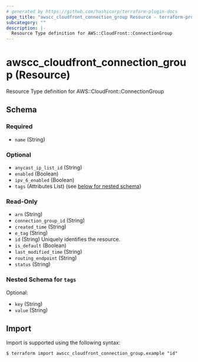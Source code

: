 ```yaml
---
# generated by https://github.com/hashicorp/terraform-plugin-docs
page_title: "awscc_cloudfront_connection_group Resource - terraform-provider-awscc"
subcategory: ""
description: |-
  Resource Type definition for AWS::CloudFront::ConnectionGroup
---
```


# awscc_cloudfront_connection_group (Resource)

Resource Type definition for AWS::CloudFront::ConnectionGroup



<!-- schema generated by tfplugindocs -->
## Schema

### Required

- `name` (String)

### Optional

- `anycast_ip_list_id` (String)
- `enabled` (Boolean)
- `ipv_6_enabled` (Boolean)
- `tags` (Attributes List) (see [below for nested schema](#nestedatt--tags))

### Read-Only

- `arn` (String)
- `connection_group_id` (String)
- `created_time` (String)
- `e_tag` (String)
- `id` (String) Uniquely identifies the resource.
- `is_default` (Boolean)
- `last_modified_time` (String)
- `routing_endpoint` (String)
- `status` (String)

<a id="nestedatt--tags"></a>
### Nested Schema for `tags`

Optional:

- `key` (String)
- `value` (String)

## Import

Import is supported using the following syntax:

```shell
$ terraform import awscc_cloudfront_connection_group.example "id"
```
